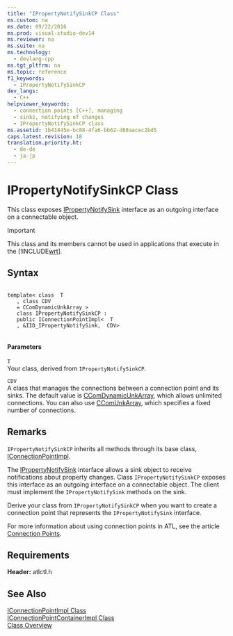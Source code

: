 ```yaml
---
title: "IPropertyNotifySinkCP Class"
ms.custom: na
ms.date: 09/22/2016
ms.prod: visual-studio-dev14
ms.reviewer: na
ms.suite: na
ms.technology: 
  - devlang-cpp
ms.tgt_pltfrm: na
ms.topic: reference
f1_keywords: 
  - IPropertyNotifySinkCP
dev_langs: 
  - C++
helpviewer_keywords: 
  - connection points [C++], managing
  - sinks, notifying of changes
  - IPropertyNotifySinkCP class
ms.assetid: 1b41445e-bc88-4fa6-bb62-d68aacec2bd5
caps.latest.revision: 18
translation.priority.ht: 
  - de-de
  - ja-jp
---
```

# IPropertyNotifySinkCP Class
This class exposes [IPropertyNotifySink](http://msdn.microsoft.com/library/windows/desktop/ms692638) interface as an outgoing interface on a connectable object.  
  
> [!IMPORTANT]
>  This class and its members cannot be used in applications that execute in the [!INCLUDE[wrt](../vs140/includes/wrt_md.md)].  
  
## Syntax  
  
```  
  
template< class  T  
   , class CDV   
   = CComDynamicUnkArray >  
   class IPropertyNotifySinkCP :   
   public IConnectionPointImpl<  T  
   , &IID_IPropertyNotifySink,  CDV>  
  
```  
  
#### Parameters  
 `T`  
 Your class, derived from `IPropertyNotifySinkCP`.  
  
 `CDV`  
 A class that manages the connections between a connection point and its sinks. The default value is [CComDynamicUnkArray](../vs140/ccomdynamicunkarray-class.md), which allows unlimited connections. You can also use [CComUnkArray](../vs140/ccomunkarray-class.md), which specifies a fixed number of connections.  
  
## Remarks  
 `IPropertyNotifySinkCP` inherits all methods through its base class, [IConnectionPointImpl](../vs140/iconnectionpointimpl-class.md).  
  
 The [IPropertyNotifySink](http://msdn.microsoft.com/library/windows/desktop/ms692638) interface allows a sink object to receive notifications about property changes. Class `IPropertyNotifySinkCP` exposes this interface as an outgoing interface on a connectable object. The client must implement the `IPropertyNotifySink` methods on the sink.  
  
 Derive your class from `IPropertyNotifySinkCP` when you want to create a connection point that represents the `IPropertyNotifySink` interface.  
  
 For more information about using connection points in ATL, see the article [Connection Points](../vs140/atl-connection-points.md).  
  
## Requirements  
 **Header:** atlctl.h  
  
## See Also  
 [IConnectionPointImpl Class](../vs140/iconnectionpointimpl-class.md)   
 [IConnectionPointContainerImpl Class](../vs140/iconnectionpointcontainerimpl-class.md)   
 [Class Overview](../vs140/atl-class-overview.md)